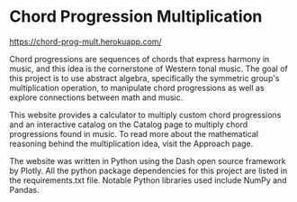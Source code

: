 # Chord Progression Multiplication

https://chord-prog-mult.herokuapp.com/

Chord progressions are sequences of chords that express harmony in music, and this idea is the cornerstone of Western tonal music. The goal of this project is to use abstract algebra, specifically the symmetric group's multiplication operation, to manipulate chord progressions as well as explore connections between math and music.

This website provides a calculator to multiply custom chord progressions and an interactive catalog on the Catalog page to multiply chord progressions found in music. To read more about the mathematical reasoning behind the multiplication idea, visit the Approach page.

The website was written in Python using the Dash open source framework by Plotly. All the python package dependencies for this project are listed in the requirements.txt file. Notable Python libraries used include NumPy and Pandas.
